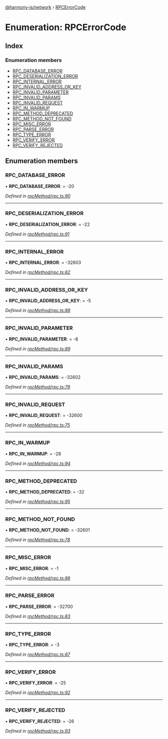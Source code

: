 [@harmony-js/network](../globals.md) › [RPCErrorCode](rpcerrorcode.md)

# Enumeration: RPCErrorCode

## Index

### Enumeration members

* [RPC_DATABASE_ERROR](rpcerrorcode.md#rpc_database_error)
* [RPC_DESERIALIZATION_ERROR](rpcerrorcode.md#rpc_deserialization_error)
* [RPC_INTERNAL_ERROR](rpcerrorcode.md#rpc_internal_error)
* [RPC_INVALID_ADDRESS_OR_KEY](rpcerrorcode.md#rpc_invalid_address_or_key)
* [RPC_INVALID_PARAMETER](rpcerrorcode.md#rpc_invalid_parameter)
* [RPC_INVALID_PARAMS](rpcerrorcode.md#rpc_invalid_params)
* [RPC_INVALID_REQUEST](rpcerrorcode.md#rpc_invalid_request)
* [RPC_IN_WARMUP](rpcerrorcode.md#rpc_in_warmup)
* [RPC_METHOD_DEPRECATED](rpcerrorcode.md#rpc_method_deprecated)
* [RPC_METHOD_NOT_FOUND](rpcerrorcode.md#rpc_method_not_found)
* [RPC_MISC_ERROR](rpcerrorcode.md#rpc_misc_error)
* [RPC_PARSE_ERROR](rpcerrorcode.md#rpc_parse_error)
* [RPC_TYPE_ERROR](rpcerrorcode.md#rpc_type_error)
* [RPC_VERIFY_ERROR](rpcerrorcode.md#rpc_verify_error)
* [RPC_VERIFY_REJECTED](rpcerrorcode.md#rpc_verify_rejected)

## Enumeration members

###  RPC_DATABASE_ERROR

• **RPC_DATABASE_ERROR**: =  -20

*Defined in [rpcMethod/rpc.ts:90](https://github.com/FireStack-Lab/Harmony-sdk-core/blob/ad01043/packages/harmony-network/src/rpcMethod/rpc.ts#L90)*

___

###  RPC_DESERIALIZATION_ERROR

• **RPC_DESERIALIZATION_ERROR**: =  -22

*Defined in [rpcMethod/rpc.ts:91](https://github.com/FireStack-Lab/Harmony-sdk-core/blob/ad01043/packages/harmony-network/src/rpcMethod/rpc.ts#L91)*

___

###  RPC_INTERNAL_ERROR

• **RPC_INTERNAL_ERROR**: =  -32603

*Defined in [rpcMethod/rpc.ts:82](https://github.com/FireStack-Lab/Harmony-sdk-core/blob/ad01043/packages/harmony-network/src/rpcMethod/rpc.ts#L82)*

___

###  RPC_INVALID_ADDRESS_OR_KEY

• **RPC_INVALID_ADDRESS_OR_KEY**: =  -5

*Defined in [rpcMethod/rpc.ts:88](https://github.com/FireStack-Lab/Harmony-sdk-core/blob/ad01043/packages/harmony-network/src/rpcMethod/rpc.ts#L88)*

___

###  RPC_INVALID_PARAMETER

• **RPC_INVALID_PARAMETER**: =  -8

*Defined in [rpcMethod/rpc.ts:89](https://github.com/FireStack-Lab/Harmony-sdk-core/blob/ad01043/packages/harmony-network/src/rpcMethod/rpc.ts#L89)*

___

###  RPC_INVALID_PARAMS

• **RPC_INVALID_PARAMS**: =  -32602

*Defined in [rpcMethod/rpc.ts:79](https://github.com/FireStack-Lab/Harmony-sdk-core/blob/ad01043/packages/harmony-network/src/rpcMethod/rpc.ts#L79)*

___

###  RPC_INVALID_REQUEST

• **RPC_INVALID_REQUEST**: =  -32600

*Defined in [rpcMethod/rpc.ts:75](https://github.com/FireStack-Lab/Harmony-sdk-core/blob/ad01043/packages/harmony-network/src/rpcMethod/rpc.ts#L75)*

___

###  RPC_IN_WARMUP

• **RPC_IN_WARMUP**: =  -28

*Defined in [rpcMethod/rpc.ts:94](https://github.com/FireStack-Lab/Harmony-sdk-core/blob/ad01043/packages/harmony-network/src/rpcMethod/rpc.ts#L94)*

___

###  RPC_METHOD_DEPRECATED

• **RPC_METHOD_DEPRECATED**: =  -32

*Defined in [rpcMethod/rpc.ts:95](https://github.com/FireStack-Lab/Harmony-sdk-core/blob/ad01043/packages/harmony-network/src/rpcMethod/rpc.ts#L95)*

___

###  RPC_METHOD_NOT_FOUND

• **RPC_METHOD_NOT_FOUND**: =  -32601

*Defined in [rpcMethod/rpc.ts:78](https://github.com/FireStack-Lab/Harmony-sdk-core/blob/ad01043/packages/harmony-network/src/rpcMethod/rpc.ts#L78)*

___

###  RPC_MISC_ERROR

• **RPC_MISC_ERROR**: =  -1

*Defined in [rpcMethod/rpc.ts:86](https://github.com/FireStack-Lab/Harmony-sdk-core/blob/ad01043/packages/harmony-network/src/rpcMethod/rpc.ts#L86)*

___

###  RPC_PARSE_ERROR

• **RPC_PARSE_ERROR**: =  -32700

*Defined in [rpcMethod/rpc.ts:83](https://github.com/FireStack-Lab/Harmony-sdk-core/blob/ad01043/packages/harmony-network/src/rpcMethod/rpc.ts#L83)*

___

###  RPC_TYPE_ERROR

• **RPC_TYPE_ERROR**: =  -3

*Defined in [rpcMethod/rpc.ts:87](https://github.com/FireStack-Lab/Harmony-sdk-core/blob/ad01043/packages/harmony-network/src/rpcMethod/rpc.ts#L87)*

___

###  RPC_VERIFY_ERROR

• **RPC_VERIFY_ERROR**: =  -25

*Defined in [rpcMethod/rpc.ts:92](https://github.com/FireStack-Lab/Harmony-sdk-core/blob/ad01043/packages/harmony-network/src/rpcMethod/rpc.ts#L92)*

___

###  RPC_VERIFY_REJECTED

• **RPC_VERIFY_REJECTED**: =  -26

*Defined in [rpcMethod/rpc.ts:93](https://github.com/FireStack-Lab/Harmony-sdk-core/blob/ad01043/packages/harmony-network/src/rpcMethod/rpc.ts#L93)*
